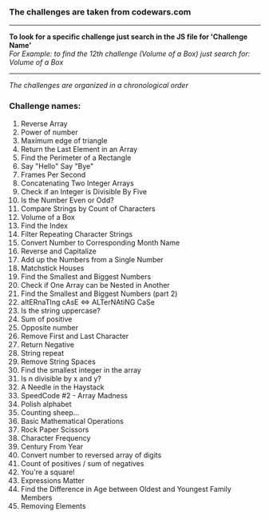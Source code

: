 ### The challenges are taken from codewars.com
***
**To look for a specific challenge just search in the JS file for 'Challenge Name'**  
_For Example: to find the 12th challenge (Volume of a Box) just search for: Volume of a Box_
***
_The challenges are organized in a chronological order_

### Challenge names:
1. Reverse Array
2. Power of number
3. Maximum edge of triangle
4. Return the Last Element in an Array
5. Find the Perimeter of a Rectangle
6. Say "Hello" Say "Bye"
7. Frames Per Second
8. Concatenating Two Integer Arrays
9. Check if an Integer is Divisible By Five
10. Is the Number Even or Odd?
11. Compare Strings by Count of Characters
12. Volume of a Box
13. Find the Index
14. Filter Repeating Character Strings
15. Convert Number to Corresponding Month Name
16. Reverse and Capitalize
17. Add up the Numbers from a Single Number
18. Matchstick Houses
19. Find the Smallest and Biggest Numbers
20. Check if One Array can be Nested in Another
21. Find the Smallest and Biggest Numbers (part 2)
22. altERnaTIng cAsE <=> ALTerNAtiNG CaSe
23. Is the string uppercase?
24. Sum of positive
25. Opposite number
26. Remove First and Last Character
27. Return Negative
28. String repeat
29. Remove String Spaces
30. Find the smallest integer in the array
31. Is n divisible by x and y?
32. A Needle in the Haystack
33. SpeedCode #2 - Array Madness
34. Polish alphabet
35. Counting sheep...
36. Basic Mathematical Operations
37. Rock Paper Scissors
38. Character Frequency
39. Century From Year
40. Convert number to reversed array of digits
41. Count of positives / sum of negatives
42. You're a square!
43. Expressions Matter
44. Find the Difference in Age between Oldest and Youngest Family Members
45. Removing Elements
